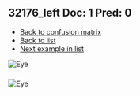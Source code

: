 ## 32176_left Doc: 1 Pred: 0
- [Back to confusion matrix](https://github.com/juliandewit/kaggle_retinopathy/blob/master/matrix.md)
- [Back to list](https://github.com/juliandewit/kaggle_retinopathy/blob/master/lists/10/list.md)
- [Next example in list](https://github.com/juliandewit/kaggle_retinopathy/blob/master/lists/10/32/32226_left.md)

![Eye](https://retinopaty.blob.core.windows.net/size1024/32176_left_1.jpeg)

### 

![Eye]()
